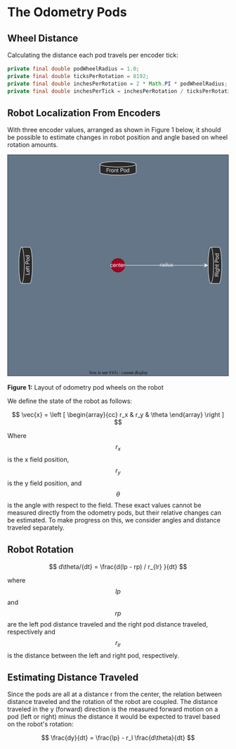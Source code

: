 # The Odometry Pods

## Wheel Distance 

Calculating the distance each pod travels per encoder tick:

``` Java
private final double podWheelRadius = 1.0;
private final double ticksPerRotation = 8192;
private final double inchesPerRotation = 2 * Math.PI * podWheelRadius;
private final double inchesPerTick = inchesPerRotation / ticksPerRotation;
```
## Robot Localization From Encoders

With three encoder values, arranged as shown in Figure 1 below, it should be 
possible to estimate changes in robot position and angle based on wheel 
rotation amounts. 

![Wheel Diagram](WheelDiagram.drawio.svg)

**Figure 1:** Layout of odometry pod wheels on the robot

We define the state of the robot as follows: 

$$ \vec{x} = \left [ \begin{array}{cc} r_x & r_y & \theta \end{array} \right ] $$

Where $$ r_x $$ is the x field position, $$ r_y $$ is the y field position, and 
$$ \theta $$ is the angle with respect to the field. These exact values cannot be
measured directly from the odometry pods, but their relative changes can be 
estimated. To make progress on this, we consider angles and distance traveled 
separately. 

## Robot Rotation

$$ d\theta/{dt} = \frac{d(lp - rp) / r_{lr} }{dt} $$

where $$ lp $$ and $$ rp $$ are the left pod distance traveled and the right pod 
distance traveled, respectively and $$ r_{lr} $$ is the distance between the left 
and right pod, respectively. 

## Estimating Distance Traveled 

Since the pods are all at a distance r from the center, the relation between
distance traveled and the rotation of the robot are coupled. The distance traveled
in the y (forward) direction is the measured forward motion on a pod (left or right) 
minus the distance it would be expected to travel based on the robot's rotation:

$$ \frac{dy}{dt} = \frac{lp} - r_l \frac{d\theta}{dt} $$
